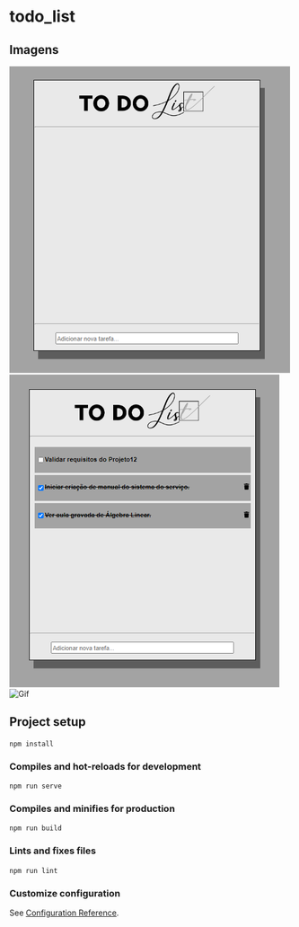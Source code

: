# todo_list

## Imagens
![Sem tarefa](public/img/1.png?raw=true)
![Com tarefa](public/img/2.png?raw=true)
![Gif](public/img/t.gif?raw=true)


## Project setup
```
npm install
```

### Compiles and hot-reloads for development
```
npm run serve
```

### Compiles and minifies for production
```
npm run build
```

### Lints and fixes files
```
npm run lint
```

### Customize configuration
See [Configuration Reference](https://cli.vuejs.org/config/).

